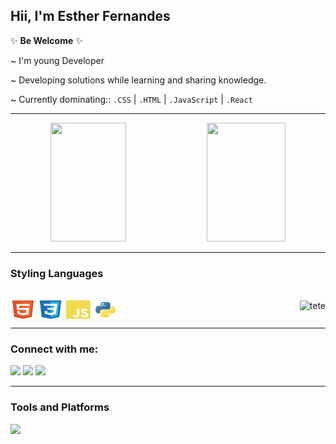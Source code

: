 
## Hii, I'm Esther Fernandes

✨ **Be Welcome** ✨

~ I'm young Developer

~ Developing solutions while learning and sharing knowledge.

~ Currently dominating:: `.CSS` | `.HTML` | `.JavaScript` | `.React`

---

<div align="center">  
  <img width="49%" height="190px" src="https://github-readme-stats.vercel.app/api?username=littlesthar&theme=midnight-purple&show_icons=true&hide_border=true&count_private=true" /> 

  <img width="50%" height="190px" src="https://github-readme-stats.vercel.app/api/top-langs/?username=littlesthar&theme=midnight-purple&show_icons=true&hide_border=true&layout=compact" />
</div>

---

###  Styling Languages 
<div style="display: inline_block"><br>
  <img align="center" alt="Rafa-HTML" height="30" width="40" src="https://raw.githubusercontent.com/devicons/devicon/master/icons/html5/html5-original.svg">
  <img align="center" alt="Rafa-CSS" height="30" width="40" src="https://raw.githubusercontent.com/devicons/devicon/master/icons/css3/css3-original.svg">
  <img align="center" alt="Rafa-Js" height="30" width="40" src="https://raw.githubusercontent.com/devicons/devicon/master/icons/javascript/javascript-plain.svg">
  <img align="center" alt="Rafa-Python" height="30" width="40" src="https://raw.githubusercontent.com/devicons/devicon/master/icons/python/python-original.svg">
  <img align="right" alt="tete" src="https://i.picasion.com/pic92/6140f007bf6ada1332e704adece0d214.gif">
</div>

---

### Connect with me:
<div>
  <a href="https://www.instagram.com/little_sthar?utm_source=qr&igsh=MXc3cHZud2VkbmNnaw==" target="_blank"><img src="https://img.shields.io/badge/-Instagram-%23E4405F?style=for-the-badge&logo=instagram&logoColor=white" target="_blank"></a>
  <a href = "mailto:estherfernan2015@hotmail.com"><img src="https://img.shields.io/badge/-Gmail-%23333?style=for-the-badge&logo=gmail&logoColor=white" target="_blank"></a>
  <a href="https://www.linkedin.com/in/esther-fernandes-194030314" target="_blank"><img src="https://img.shields.io/badge/-LinkedIn-%230077B5?style=for-the-badge&logo=linkedin&logoColor=white" target="_blank"></a>
</div>

---
 
 ### Tools and Platforms
<a href="https://skillicons.dev">
  <img src="https://skillicons.dev/icons?i=git,github,figma,notion,vscode," />
</a>



